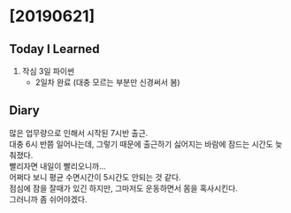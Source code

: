 # [20190621] 

## Today I Learned
1. 작심 3일 파이썬
   * 2일차 완료 (대충 모르는 부분만 신경써서 봄)

## Diary
많은 업무량으로 인해서 시작된 7시반 출근. <br>
대충 6시 반쯤 일어나는데, 그렇기 때문에 출근하기 싫어지는 바람에 잠드는 시간도 늦춰졌다.<br>
빨리자면 내일이 빨리오니까... <br>
어쩌다 보니 평균 수면시간이 5시간도 안되는 것 같다. <br>
점심에 잠을 잘때가 있긴 하지만, 그마저도 운동하면서 몸을 혹사시킨다. <br>
그러니까 좀 쉬어야겠다.
